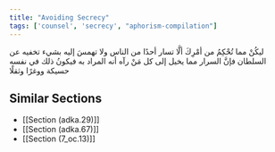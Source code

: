 ```yaml
---
title: "Avoiding Secrecy"
tags: ['counsel', 'secrecy', "aphorism-compilation"]
---
```


 ليكُنْ مما تُحْكِمُ من أمْرِكَ ألَّا تسار أحدًا من الناس ولا تهمسَ إليه بشيء تخفيه عن السلطان فإنَّ السرار مما يخيل إلى كل مَنْ رآه أنه المراد به فيكونُ ذلك في نفسه حسيكة ووغرًا وثقلًا

## Similar Sections
- [[Section (adka.29)]]
 - [[Section (adka.67)]]
 - [[Section (7_oc.13)]]

